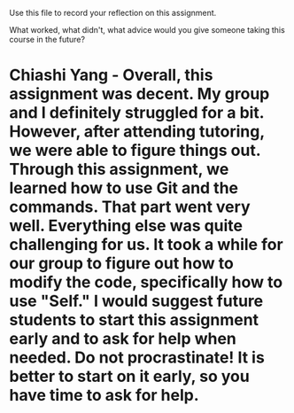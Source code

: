 Use this file to record your reflection on this assignment. 

What worked, what didn't, what advice would you give someone taking this course in the future?

# Chiashi Yang - Overall, this assignment was decent. My group and I definitely struggled for a bit. However, after attending tutoring, we were able to figure things out. Through this assignment, we learned how to use Git and the commands. That part went very well. Everything else was quite challenging for us. It took a while for our group to figure out how to modify the code, specifically how to use "Self." I would suggest future students to start this assignment early and to ask for help when needed. Do not procrastinate! It is better to start on it early, so you have time to ask for help. 